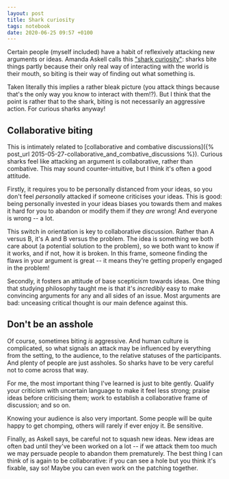 ```yaml
---
layout: post
title: Shark curiosity
tags: notebook
date: 2020-06-25 09:57 +0100
---
```

Certain people (myself included) have a habit of reflexively attacking new arguments or ideas.
Amanda Askell calls this ["shark curiosity"](https://askell.io/posts/2020/06/shark-curiosity): sharks bite things partly because their only real way of interacting with the world is their mouth, so biting is their way of finding out what something is.

Taken literally this implies a rather bleak picture (you attack things because that's the only way you know to interact with them!?). 
But I think that the point is rather that to the shark, biting is not necessarily an aggressive action.
For curious sharks anyway!

<!-- more -->

## Collaborative biting

This is intimately related to [collaborative and combative discussions]({% post_url 2015-05-27-collaborative_and_combative_discussions %}).
Curious sharks feel like attacking an argument is collaborative, rather than combative.
This may sound counter-intuitive, but I think it's often a good attitude.

Firstly, it requires you to be personally distanced from your ideas, so you don't feel *personally* attacked if someone criticises your ideas.
This is good: being personally invested in your ideas biases you towards them and makes it hard for you to abandon or modify them if they *are* wrong!
And everyone is wrong -- a lot.

This switch in orientation is key to collaborative discussion.
Rather than A versus B, it's A and B versus the problem.
The idea is something we both care about (a potential solution to the problem), so we both want to know if it works, and if not, how it is broken.
In this frame, someone finding the flaws in your argument is great -- it means they're getting properly engaged in the problem!

Secondly, it fosters an attitude of base scepticism towards ideas.
One thing that studying philosophy taught me is that it's *incredibly* easy to make convincing arguments for any and all sides of an issue.
Most arguments are bad: unceasing critical thought is our main defence against this.

## Don't be an asshole

Of course, sometimes biting *is* aggressive.
And human culture is complicated, so what signals an attack may be influenced by everything from the setting, to the audience, to the relative statuses of the participants.
And plenty of people are just assholes.
So sharks have to be very careful not to come across that way.

For me, the most important thing I've learned is just to bite gently.
Qualify your criticism with uncertain language to make it feel less strong;
praise ideas before criticising them;
work to establish a collaborative frame of discussion; and so on.

Knowing your audience is also very important.
Some people will be quite happy to get chomping, others will rarely if ever enjoy it.
Be sensitive.

Finally, as Askell says, be careful not to squash new ideas.
New ideas are often bad until they've been worked on a lot -- if we attack them too much we may persuade people to abandon them prematurely.
The best thing I can think of is again to be collaborative: if you can see a hole but you think it's fixable, say so!
Maybe you can even work on the patching together.
